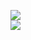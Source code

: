 [![](https://img.shields.io/badge/Made%20With-Github%20Spray-lightgrey.svg?style=for-the-badge&logo=github)](https://github.com/Annihil/github-spray#5744)  
[![](https://i.imgur.com/2DrTn0Z.gif)](https://github.com/Annihil/github-spray)